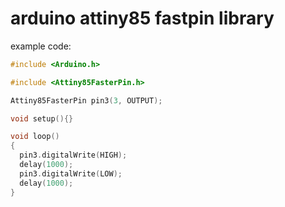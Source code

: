# arduino attiny85 fastpin library


example code:
```cpp
#include <Arduino.h>

#include <Attiny85FasterPin.h>

Attiny85FasterPin pin3(3, OUTPUT);

void setup(){}

void loop()
{
  pin3.digitalWrite(HIGH);
  delay(1000);
  pin3.digitalWrite(LOW);
  delay(1000);
}
```